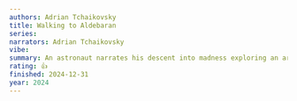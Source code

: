 ```yaml
---
authors: Adrian Tchaikovsky
title: Walking to Aldebaran
series:
narrators: Adrian Tchaikovsky
vibe:
summary: An astronaut narrates his descent into madness exploring an artifact in space.
rating: 👍
finished: 2024-12-31
year: 2024
---
```


